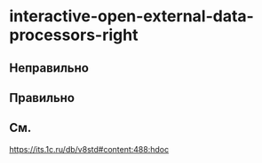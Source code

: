 # interactive-open-external-data-processors-right

## Неправильно

## Правильно

## См.
https://its.1c.ru/db/v8std#content:488:hdoc